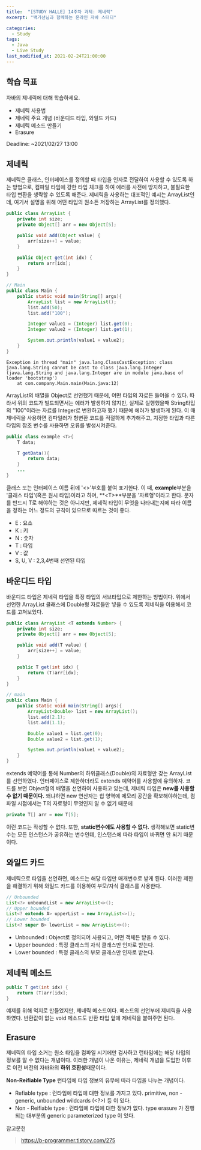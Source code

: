 ```yaml
---
title:  "[STUDY HALLE] 14주차 과제: 제네릭"
excerpt: "백기선님과 함께하는 온라인 자바 스터디"

categories:
  - Study
tags:
  - Java
  - Live Study
last_modified_at: 2021-02-24T21:00:00
---
```

## 학습 목표
자바의 제네릭에 대해 학습하세요.

- 제네릭 사용법
- 제네릭 주요 개념 (바운디드 타입, 와일드 카드)
- 제네릭 메소드 만들기
- Erasure

Deadline: ~2021/02/27 13:00

## 제네릭
제네릭은 클래스, 인터페이스를 정의할 때 타입을 인자로 전달하여 사용할 수 있도록 하는 방법으로, 컴파일 타임에 강한 타입 체크를 하여 에러를 사전에 방지하고, 불필요한 타입 변환을 생략할 수 있도록 해준다. 제네릭을 사용하는 대표적인 예시는 ArrayList인데, 여기서 설명을 위해 어떤 타입의 원소든 저장하는 ArrayList를 정의했다.

```java
public class ArrayList {
    private int size;
    private Object[] arr = new Object[5];

    public void add(Object value) {
        arr[size++] = value;
    }

    public Object get(int idx) {
        return arr[idx];
    }
}

// Main
public class Main {
    public static void main(String[] args){
        ArrayList list = new ArrayList();
        list.add(50);
        list.add("100");

        Integer value1 = (Integer) list.get(0);
        Integer value2 = (Integer) list.get(1);

        System.out.println(value1 + value2);
    }
}
```
```
Exception in thread "main" java.lang.ClassCastException: class java.lang.String cannot be cast to class java.lang.Integer (java.lang.String and java.lang.Integer are in module java.base of loader 'bootstrap')
	at com.company.Main.main(Main.java:12)
```
ArrayList의 배열을 Object로 선언했기 때문에, 어떤 타입의 자료든 들어올 수 있다. 따라서 위의 코드가 빌드되면서는 에러가 발생하지 않지만, 실제로 실행했을때 String타입의 "100"이라는 자료를 Integer로 변환하고자 했기 때문에 에러가 발생하게 된다. 이 때 제네릭을 사용하면 컴파일러가 형변환 코드를 적절하게 추가해주고, 지정한 타입과 다른 타입의 참조 변수를 사용하면 오류를 발생시켜준다.

```java
public class example <T>{
    T data;

    T getData(){
        return data;
    }
    ...
} 
``` 
클래스 또는 인터페이스 이름 뒤에 '<>'부호를 붙여 표기한다. 이 때, **example**부분을 '클래스 타입'(혹은 원시 타입)이라고 하며, **\<T\>**부분을 '자료형'이라고 한다. 문자를 반드시 T로 해야하는 것은 아니지만, 제네릭 타입이 무엇을 나타내는지에 따라 이름을 정하는 어느 정도의 규칙이 있으므로 따르는 것이 좋다.

- E : 요소
- K : 키
- N : 숫자
- T : 타입
- V : 값
- S, U, V : 2,3,4번째 선언된 타입  


## 바운디드 타입
바운디드 타입은 제네릭 타입을 특정 타입의 서브타입으로 제한하는 방법이다. 위에서 선언한 ArrayList 클래스에 Double형 자료들만 넣을 수 있도록 제네릭을 이용해서 코드를 고쳐보았다.

```java
public class ArrayList <T extends Number> {
    private int size;
    private Object[] arr = new Object[5];

    public void add(T value) {
        arr[size++] = value;
    }

    public T get(int idx) {
        return (T)arr[idx];
    }
}

// main
public class Main {
    public static void main(String[] args){
        ArrayList<Double> list = new ArrayList();
        list.add(2.1);
        list.add(1.1);

        Double value1 = list.get(0);
        Double value2 = list.get(1);

        System.out.println(value1 + value2);
    }
}
```
extends 예약어를 통해 Number의 하위클래스(Double)의 자료형만 갖는 ArrayList를 선언하였다. 인터페이스로 제한하더라도 extends 예약어를 사용함에 유의하자. 코드를 보면 Object형의 배열을 선언하여 사용하고 있는데, 제네릭 타입은 **new를 사용할 수 없기 때문이다.** 왜냐하면 new 연산자는 힙 영역에 메모리 공간을 확보해야하는데, 컴파일 시점에서는 T의 자료형이 무엇인지 알 수 없기 때문에
```java
private T[] arr = new T[5];
```
이런 코드는 작성할 수 없다. 또한, **static변수에도 사용할 수 없다.** 생각해보면 static변수는 모든 인스턴스가 공유하는 변수인데, 인스턴스에 따라 타입이 바뀌면 안 되기 때문이다.

## 와일드 카드
제네릭으로 타입을 선언하면, 메소드는 해당 타입만 매개변수로 받게 된다. 이러한 제한을 해결하기 위해 와일드 카드를 이용하여 부모/자식 클래스를 사용한다.
```java
// Unbounded
List<?> unboundList = new ArrayList<>();
// Upper bounded
List<? extends A> upperList = new ArrayList<>();
// Lower bounded
List<? super B> lowerList = new ArrayList<>();
```

- Unbounded : Object로 정의되어 사용되고, 어떤 객체든 받을 수 있다.
- Upper bounded : 특정 클래스의 자식 클래스만 인자로 받는다.
- Lower bounded : 특정 클래스의 부모 클래스만 인자로 받는다.

## 제네릭 메소드
```java
public T get(int idx) {
    return (T)arr[idx];
}
```
예제를 위해 억지로 만들었지만, 제네릭 메소드이다. 메소드의 선언부에 제네릭을 사용하였다. 반환값이 없는 void 메소드도 반환 타입 앞에 제네릭을 붙여주면 된다.

## Erasure
제네릭의 타입 소거는 원소 타입을 컴파일 시기에만 검사하고 런타임에는 해당 타입의 정보를 알 수 없다는 개념이다. 이러한 개념이 나온 이유는, 제네릭 개념을 도입한 이후로 이전 버전의 자바와의 **하위 호환성**때문이다.  
  
**Non-Reifiable Type**
런타임에 타입 정보의 유무에 따라 타입을 나누는 개념이다.

- Refiable type : 런타임에 타입에 대한 정보를 가지고 있다. primitive, non - generic, unbounded wildcards (<?>) 등 이 있다.
- Non - Reifiable type : 런타임에 타입에 대한 정보가 없다. type erasure 가 진행되는 대부분의 generic parameterized type 이 있다.

참고문헌
> https://b-programmer.tistory.com/275  

